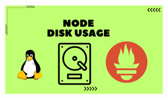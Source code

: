 ![image alt](https://github.com/AdhmAbdein/Node-Disk-usage/blob/6aba1d670983d79df9c90a9c80b1689007dc58b0/image.png)
